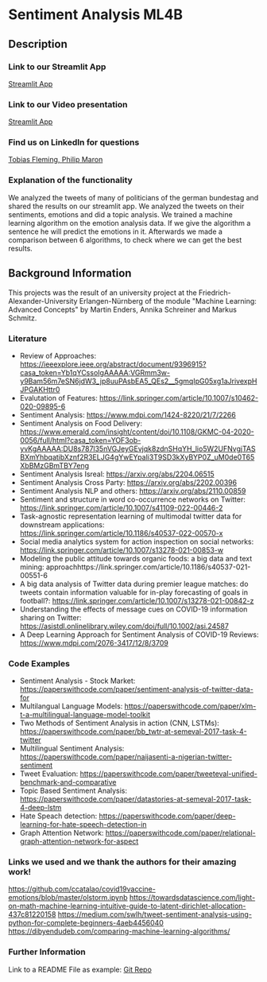 # Sentiment Analysis ML4B

<div>

## Description
</div>

<div>

### Link to our Streamlit App

<a href = "https://share.streamlit.io/tfl-fau/ml4b-ss22/main/my_app/streamlit_app.py"> Streamlit App </a>

### Link to our Video presentation

<a href = "https://www.youtube.com/watch?v=G-J_rIpO2Bo"> Streamlit App </a>

### Find us on LinkedIn for questions
<a href = "https://www.linkedin.com/in/tobias-fleming/">Tobias Fleming, </a>
<a href = "https://www.linkedin.com/in/philip-maron-655209199/">Philip Maron</a>

### Explanation of the functionality
</div>
We analyzed the tweets of many of politicians of the german bundestag and shared the results on our streamlit app.
We analyzed the tweets on their sentiments, emotions and did a topic analysis.
We trained a machine learning algorithm on the emotion analysis data. If we give the algorithm a sentence he will predict the emotions in it.
Afterwards we made a comparison between 6 algorithms, to check where we can get the best results.
<div>

## Background Information

This projects was the result of an university project at the Friedrich-Alexander-University Erlangen-Nürnberg of the module "Machine Learning: Advanced Concepts" by Martin Enders, Annika Schreiner and Markus Schmitz.

### Literature
* Review of Approaches: https://ieeexplore.ieee.org/abstract/document/9396915?casa_token=Yb1qYCssoIgAAAAA:VGRmm3w-y9Bam56m7eSN6jdW3_jp8uuPAsbEA5_QEs2__5gmqIpG05xg1aJrivexpHJPGAKHttr0
* Evalutation of Features: https://link.springer.com/article/10.1007/s10462-020-09895-6
* Sentiment Analysis: https://www.mdpi.com/1424-8220/21/7/2266
* Sentiment Analysis on Food Delivery: https://www.emerald.com/insight/content/doi/10.1108/GKMC-04-2020-0056/full/html?casa_token=YOF3ob-yvKgAAAAA:DU8s787l35nVGJeyGEvjqk8zdnSHqYH_lio5W2UFNvgjTASBXmYhbqatibXznf2R3ELJG4gYwEYpali3T9SD3kXyBYP0Z_uM0de0T65XbBMzGBmTBY7eng
* Sentiment Analysis Isreal: https://arxiv.org/abs/2204.06515
* Sentiment Analysis Cross Party: https://arxiv.org/abs/2202.00396
* Sentiment Analysis NLP and others: https://arxiv.org/abs/2110.00859
* Sentiment and structure in word co-occurrence networks on Twitter:
https://link.springer.com/article/10.1007/s41109-022-00446-2
* Task-agnostic representation learning of multimodal twitter data for downstream applications:
https://link.springer.com/article/10.1186/s40537-022-00570-x
* Social media analytics system for action inspection on social networks:
https://link.springer.com/article/10.1007/s13278-021-00853-w
* Modeling the public attitude towards organic foods: a big data and text mining: approachhttps://link.springer.com/article/10.1186/s40537-021-00551-6
* A big data analysis of Twitter data during premier league matches: do tweets contain information valuable for in-play forecasting of goals in football?:
https://link.springer.com/article/10.1007/s13278-021-00842-z
* Understanding the effects of message cues on COVID-19 information sharing on Twitter:
https://asistdl.onlinelibrary.wiley.com/doi/full/10.1002/asi.24587
* A Deep Learning Approach for Sentiment Analysis of COVID-19 Reviews:
https://www.mdpi.com/2076-3417/12/8/3709



### Code Examples
* Sentiment Analysis - Stock Market: https://paperswithcode.com/paper/sentiment-analysis-of-twitter-data-for
* Multilangual Language Models: https://paperswithcode.com/paper/xlm-t-a-multilingual-language-model-toolkit
* Two Methods of Sentiment Analysis in action (CNN, LSTMs): https://paperswithcode.com/paper/bb_twtr-at-semeval-2017-task-4-twitter
* Multilingual Sentiment Analysis: https://paperswithcode.com/paper/naijasenti-a-nigerian-twitter-sentiment
* Tweet Evaluation: https://paperswithcode.com/paper/tweeteval-unified-benchmark-and-comparative
* Topic Based Sentiment Analysis: https://paperswithcode.com/paper/datastories-at-semeval-2017-task-4-deep-lstm
* Hate Speach detection: https://paperswithcode.com/paper/deep-learning-for-hate-speech-detection-in
* Graph Attention Network: https://paperswithcode.com/paper/relational-graph-attention-network-for-aspect



### Links we used and we thank the authors for their amazing work!
  
https://github.com/ccatalao/covid19vaccine-emotions/blob/master/olstorm.ipynb
https://towardsdatascience.com/light-on-math-machine-learning-intuitive-guide-to-latent-dirichlet-allocation-437c81220158
https://medium.com/swlh/tweet-sentiment-analysis-using-python-for-complete-beginners-4aeb4456040
https://dibyendudeb.com/comparing-machine-learning-algorithms/

### Further Information
Link to a README File as example: <a href = "https://github.com/facebookresearch/xformers/blob/main/README.md">Git Repo</a>
</div>
